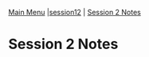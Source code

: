[Main Menu](../../../sessions/README.md) |[session12](../../session12/) | [Session 2 Notes](../docs/sessionNotes.md)

# Session 2 Notes
